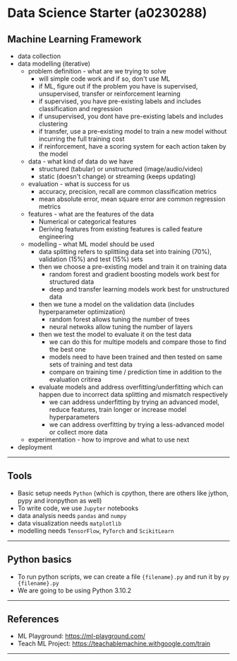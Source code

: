 # Data Science Starter (a0230288)

## Machine Learning Framework

- data collection
- data modelling (iterative)
  - problem definition - what are we trying to solve
    - will simple code work and if so, don't use ML
    - if ML, figure out if the problem you have is supervised, unsupervised, transfer or reinforcement learning
    - if supervised, you have pre-existing labels and includes classification and regression
    - if unsupervised, you dont have pre-existing labels and includes clustering
    - if transfer, use a pre-existing model to train a new model without incurring the full training cost
    - if reinforcement, have a scoring system for each action taken by the model
  - data - what kind of data do we have
    - structured (tabular) or unstructured (image/audio/video)
    - static (doesn't change) or streaming (keeps updating)
  - evaluation - what is success for us
    - accuracy, precision, recall are common classification metrics
    - mean absolute error, mean square error are common regression metrics
  - features - what are the features of the data
    - Numerical or categorical features
    - Deriving features from existing features is called feature engineering
  - modelling - what ML model should be used
    - data splitting refers to splittiing data set into training (70%), validation (15%) and test (15%) sets
    - then we choose a pre-existing model and train it on training data
      - random forest and gradient boosting models work best for structured data
      - deep and transfer learning models work best for unstructured data
    - then we tune a model on the validation data (includes hyperparameter optimization)
      - random forest allows tuning the number of trees
      - neural netwoks allow tuning the number of layers
    - then we test the model to evaluate it on the test data
      - we can do this for multipe models and compare those to find the best one
      - models need to have been trained and then tested on same sets of training and test data
      - compare on training time / prediction time in addition to the evaluation critirea
    - evaluate models and address overfitting/underfitting which can happen due to incorrect data splitting and mismatch respectively
      - we can address underfitting by trying an advanced model, reduce features, train longer or increase model hyperparameters
      - we can address overfitting by trying a less-advanced model or collect more data
  - experimentation - how to improve and what to use next
- deployment

---

## Tools

- Basic setup needs `Python` (which is cpython, there are others like jython, pypy and ironpython as well)
- To write code, we use `Jupyter` notebooks
- data analysis needs `pandas` and `numpy`
- data visualization needs `matplotlib`
- modelling needs `TensorFlow`, `PyTorch` and `ScikitLearn`

---

## Python basics

- To run python scripts, we can create a file `{filename}.py` and run it by `py {filename}.py`
- We are going to be using Python 3.10.2

---

## References

- ML Playground: https://ml-playground.com/
- Teach ML Project: https://teachablemachine.withgoogle.com/train

---
